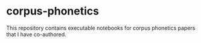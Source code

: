 # corpus-phonetics
This repository contains executable notebooks for corpus phonetics papers that I have co-authored.
